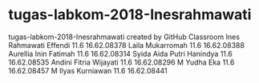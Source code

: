 # tugas-labkom-2018-Inesrahmawati
tugas-labkom-2018-Inesrahmawati created by GitHub Classroom
Ines Rahmawati Effendi 11.6 16.62.08378
Laila Mukarromah 11.6 16.62.08388
Aurellia Inin Fatimah 11.6 16.62.08314
Syida Aida Putri Hanindya 11.6 16.62.08535
Andini Fitria Wijayati 11.6 16.62.08296
M Yudha Eka 11.6 16.62.08457
M Ilyas Kurniawan 11.6 16.62.08441
